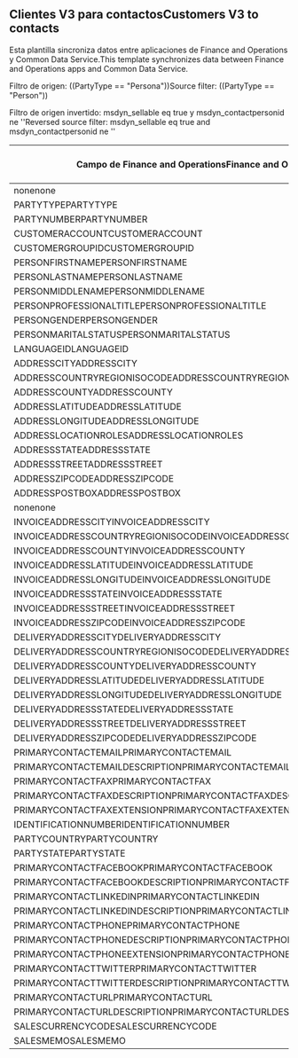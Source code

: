 ## <a name="customers-v3-to-contacts"></a><span data-ttu-id="76bb4-101">Clientes V3 para contactos</span><span class="sxs-lookup"><span data-stu-id="76bb4-101">Customers V3 to contacts</span></span>

<span data-ttu-id="76bb4-102">Esta plantilla sincroniza datos entre aplicaciones de Finance and Operations y Common Data Service.</span><span class="sxs-lookup"><span data-stu-id="76bb4-102">This template synchronizes data between Finance and Operations apps and Common Data Service.</span></span>

<span data-ttu-id="76bb4-103">Filtro de origen: ((PartyType == "Persona"))</span><span class="sxs-lookup"><span data-stu-id="76bb4-103">Source filter: ((PartyType == "Person"))</span></span>

<span data-ttu-id="76bb4-104">Filtro de origen invertido: msdyn_sellable eq true y msdyn_contactpersonid ne ''</span><span class="sxs-lookup"><span data-stu-id="76bb4-104">Reversed source filter: msdyn_sellable eq true  and msdyn_contactpersonid ne ''</span></span>

<span data-ttu-id="76bb4-105">Campo de Finance and Operations</span><span class="sxs-lookup"><span data-stu-id="76bb4-105">Finance and Operations field</span></span> | <span data-ttu-id="76bb4-106">Tipo de asignación</span><span class="sxs-lookup"><span data-stu-id="76bb4-106">Map type</span></span> | <span data-ttu-id="76bb4-107">Otro campo de Dynamics 365</span><span class="sxs-lookup"><span data-stu-id="76bb4-107">Other Dynamics 365 field</span></span> | <span data-ttu-id="76bb4-108">Valor predeterminado</span><span class="sxs-lookup"><span data-stu-id="76bb4-108">Default value</span></span>
---|---|---|---
<span data-ttu-id="76bb4-109">none</span><span class="sxs-lookup"><span data-stu-id="76bb4-109">none</span></span> | >> | <span data-ttu-id="76bb4-110">msdyn_sellable</span><span class="sxs-lookup"><span data-stu-id="76bb4-110">msdyn_sellable</span></span> | <span data-ttu-id="76bb4-111">Verdadero</span><span class="sxs-lookup"><span data-stu-id="76bb4-111">True</span></span>
<span data-ttu-id="76bb4-112">PARTYTYPE</span><span class="sxs-lookup"><span data-stu-id="76bb4-112">PARTYTYPE</span></span> | << | <span data-ttu-id="76bb4-113">none</span><span class="sxs-lookup"><span data-stu-id="76bb4-113">none</span></span> | <span data-ttu-id="76bb4-114">Persona</span><span class="sxs-lookup"><span data-stu-id="76bb4-114">Person</span></span>
<span data-ttu-id="76bb4-115">PARTYNUMBER</span><span class="sxs-lookup"><span data-stu-id="76bb4-115">PARTYNUMBER</span></span> | = | <span data-ttu-id="76bb4-116">msdyn_partynumber</span><span class="sxs-lookup"><span data-stu-id="76bb4-116">msdyn_partynumber</span></span> | 
<span data-ttu-id="76bb4-117">CUSTOMERACCOUNT</span><span class="sxs-lookup"><span data-stu-id="76bb4-117">CUSTOMERACCOUNT</span></span> | = | <span data-ttu-id="76bb4-118">msdyn_contactpersonid</span><span class="sxs-lookup"><span data-stu-id="76bb4-118">msdyn_contactpersonid</span></span> | 
<span data-ttu-id="76bb4-119">CUSTOMERGROUPID</span><span class="sxs-lookup"><span data-stu-id="76bb4-119">CUSTOMERGROUPID</span></span> | = | <span data-ttu-id="76bb4-120">msdyn_customergroupid.msdyn_groupid</span><span class="sxs-lookup"><span data-stu-id="76bb4-120">msdyn_customergroupid.msdyn_groupid</span></span> | 
<span data-ttu-id="76bb4-121">PERSONFIRSTNAME</span><span class="sxs-lookup"><span data-stu-id="76bb4-121">PERSONFIRSTNAME</span></span> | = | <span data-ttu-id="76bb4-122">firstname</span><span class="sxs-lookup"><span data-stu-id="76bb4-122">firstname</span></span> | 
<span data-ttu-id="76bb4-123">PERSONLASTNAME</span><span class="sxs-lookup"><span data-stu-id="76bb4-123">PERSONLASTNAME</span></span> | = | <span data-ttu-id="76bb4-124">lastname</span><span class="sxs-lookup"><span data-stu-id="76bb4-124">lastname</span></span> | 
<span data-ttu-id="76bb4-125">PERSONMIDDLENAME</span><span class="sxs-lookup"><span data-stu-id="76bb4-125">PERSONMIDDLENAME</span></span> | = | <span data-ttu-id="76bb4-126">middlename</span><span class="sxs-lookup"><span data-stu-id="76bb4-126">middlename</span></span> | 
<span data-ttu-id="76bb4-127">PERSONPROFESSIONALTITLE</span><span class="sxs-lookup"><span data-stu-id="76bb4-127">PERSONPROFESSIONALTITLE</span></span> | = | <span data-ttu-id="76bb4-128">jobtitle</span><span class="sxs-lookup"><span data-stu-id="76bb4-128">jobtitle</span></span> | 
<span data-ttu-id="76bb4-129">PERSONGENDER</span><span class="sxs-lookup"><span data-stu-id="76bb4-129">PERSONGENDER</span></span> | >< | <span data-ttu-id="76bb4-130">gendercode</span><span class="sxs-lookup"><span data-stu-id="76bb4-130">gendercode</span></span> | 
<span data-ttu-id="76bb4-131">PERSONMARITALSTATUS</span><span class="sxs-lookup"><span data-stu-id="76bb4-131">PERSONMARITALSTATUS</span></span> | >< | <span data-ttu-id="76bb4-132">familystatuscode</span><span class="sxs-lookup"><span data-stu-id="76bb4-132">familystatuscode</span></span> | 
<span data-ttu-id="76bb4-133">LANGUAGEID</span><span class="sxs-lookup"><span data-stu-id="76bb4-133">LANGUAGEID</span></span> | << | <span data-ttu-id="76bb4-134">none</span><span class="sxs-lookup"><span data-stu-id="76bb4-134">none</span></span> | <span data-ttu-id="76bb4-135">es</span><span class="sxs-lookup"><span data-stu-id="76bb4-135">en-us</span></span>
<span data-ttu-id="76bb4-136">ADDRESSCITY</span><span class="sxs-lookup"><span data-stu-id="76bb4-136">ADDRESSCITY</span></span> | = | <span data-ttu-id="76bb4-137">address1_city</span><span class="sxs-lookup"><span data-stu-id="76bb4-137">address1_city</span></span> | 
<span data-ttu-id="76bb4-138">ADDRESSCOUNTRYREGIONISOCODE</span><span class="sxs-lookup"><span data-stu-id="76bb4-138">ADDRESSCOUNTRYREGIONISOCODE</span></span> | = | <span data-ttu-id="76bb4-139">address1_country</span><span class="sxs-lookup"><span data-stu-id="76bb4-139">address1_country</span></span> | 
<span data-ttu-id="76bb4-140">ADDRESSCOUNTY</span><span class="sxs-lookup"><span data-stu-id="76bb4-140">ADDRESSCOUNTY</span></span> | = | <span data-ttu-id="76bb4-141">address1_county</span><span class="sxs-lookup"><span data-stu-id="76bb4-141">address1_county</span></span> | 
<span data-ttu-id="76bb4-142">ADDRESSLATITUDE</span><span class="sxs-lookup"><span data-stu-id="76bb4-142">ADDRESSLATITUDE</span></span> | > | <span data-ttu-id="76bb4-143">address1_latitude</span><span class="sxs-lookup"><span data-stu-id="76bb4-143">address1_latitude</span></span> | 
<span data-ttu-id="76bb4-144">ADDRESSLONGITUDE</span><span class="sxs-lookup"><span data-stu-id="76bb4-144">ADDRESSLONGITUDE</span></span> | > | <span data-ttu-id="76bb4-145">address1_longitude</span><span class="sxs-lookup"><span data-stu-id="76bb4-145">address1_longitude</span></span> | 
<span data-ttu-id="76bb4-146">ADDRESSLOCATIONROLES</span><span class="sxs-lookup"><span data-stu-id="76bb4-146">ADDRESSLOCATIONROLES</span></span> | << | <span data-ttu-id="76bb4-147">none</span><span class="sxs-lookup"><span data-stu-id="76bb4-147">none</span></span> | <span data-ttu-id="76bb4-148">Negocio</span><span class="sxs-lookup"><span data-stu-id="76bb4-148">Business</span></span>
<span data-ttu-id="76bb4-149">ADDRESSSTATE</span><span class="sxs-lookup"><span data-stu-id="76bb4-149">ADDRESSSTATE</span></span> | = | <span data-ttu-id="76bb4-150">address1_stateorprovince</span><span class="sxs-lookup"><span data-stu-id="76bb4-150">address1_stateorprovince</span></span> | 
<span data-ttu-id="76bb4-151">ADDRESSSTREET</span><span class="sxs-lookup"><span data-stu-id="76bb4-151">ADDRESSSTREET</span></span> | = | <span data-ttu-id="76bb4-152">address1_line1</span><span class="sxs-lookup"><span data-stu-id="76bb4-152">address1_line1</span></span> | 
<span data-ttu-id="76bb4-153">ADDRESSZIPCODE</span><span class="sxs-lookup"><span data-stu-id="76bb4-153">ADDRESSZIPCODE</span></span> | = | <span data-ttu-id="76bb4-154">address1_postalcode</span><span class="sxs-lookup"><span data-stu-id="76bb4-154">address1_postalcode</span></span> | 
<span data-ttu-id="76bb4-155">ADDRESSPOSTBOX</span><span class="sxs-lookup"><span data-stu-id="76bb4-155">ADDRESSPOSTBOX</span></span> | = | <span data-ttu-id="76bb4-156">address1_postofficebox</span><span class="sxs-lookup"><span data-stu-id="76bb4-156">address1_postofficebox</span></span> | 
<span data-ttu-id="76bb4-157">none</span><span class="sxs-lookup"><span data-stu-id="76bb4-157">none</span></span> | >> | <span data-ttu-id="76bb4-158">address1_addresstypecode</span><span class="sxs-lookup"><span data-stu-id="76bb4-158">address1_addresstypecode</span></span> | <span data-ttu-id="76bb4-159">3</span><span class="sxs-lookup"><span data-stu-id="76bb4-159">3</span></span>
<span data-ttu-id="76bb4-160">INVOICEADDRESSCITY</span><span class="sxs-lookup"><span data-stu-id="76bb4-160">INVOICEADDRESSCITY</span></span> | = | <span data-ttu-id="76bb4-161">address2_city</span><span class="sxs-lookup"><span data-stu-id="76bb4-161">address2_city</span></span> | 
<span data-ttu-id="76bb4-162">INVOICEADDRESSCOUNTRYREGIONISOCODE</span><span class="sxs-lookup"><span data-stu-id="76bb4-162">INVOICEADDRESSCOUNTRYREGIONISOCODE</span></span> | = | <span data-ttu-id="76bb4-163">address2_country</span><span class="sxs-lookup"><span data-stu-id="76bb4-163">address2_country</span></span> | 
<span data-ttu-id="76bb4-164">INVOICEADDRESSCOUNTY</span><span class="sxs-lookup"><span data-stu-id="76bb4-164">INVOICEADDRESSCOUNTY</span></span> | = | <span data-ttu-id="76bb4-165">address2_county</span><span class="sxs-lookup"><span data-stu-id="76bb4-165">address2_county</span></span> | 
<span data-ttu-id="76bb4-166">INVOICEADDRESSLATITUDE</span><span class="sxs-lookup"><span data-stu-id="76bb4-166">INVOICEADDRESSLATITUDE</span></span> | > | <span data-ttu-id="76bb4-167">address2_latitude</span><span class="sxs-lookup"><span data-stu-id="76bb4-167">address2_latitude</span></span> | 
<span data-ttu-id="76bb4-168">INVOICEADDRESSLONGITUDE</span><span class="sxs-lookup"><span data-stu-id="76bb4-168">INVOICEADDRESSLONGITUDE</span></span> | > | <span data-ttu-id="76bb4-169">address2_longitude</span><span class="sxs-lookup"><span data-stu-id="76bb4-169">address2_longitude</span></span> | 
<span data-ttu-id="76bb4-170">INVOICEADDRESSSTATE</span><span class="sxs-lookup"><span data-stu-id="76bb4-170">INVOICEADDRESSSTATE</span></span> | = | <span data-ttu-id="76bb4-171">address2_stateorprovince</span><span class="sxs-lookup"><span data-stu-id="76bb4-171">address2_stateorprovince</span></span> | 
<span data-ttu-id="76bb4-172">INVOICEADDRESSSTREET</span><span class="sxs-lookup"><span data-stu-id="76bb4-172">INVOICEADDRESSSTREET</span></span> | = | <span data-ttu-id="76bb4-173">address2_line1</span><span class="sxs-lookup"><span data-stu-id="76bb4-173">address2_line1</span></span> | 
<span data-ttu-id="76bb4-174">INVOICEADDRESSZIPCODE</span><span class="sxs-lookup"><span data-stu-id="76bb4-174">INVOICEADDRESSZIPCODE</span></span> | = | <span data-ttu-id="76bb4-175">address2_postalcode</span><span class="sxs-lookup"><span data-stu-id="76bb4-175">address2_postalcode</span></span> | 
<span data-ttu-id="76bb4-176">DELIVERYADDRESSCITY</span><span class="sxs-lookup"><span data-stu-id="76bb4-176">DELIVERYADDRESSCITY</span></span> | = | <span data-ttu-id="76bb4-177">address3_city</span><span class="sxs-lookup"><span data-stu-id="76bb4-177">address3_city</span></span> | 
<span data-ttu-id="76bb4-178">DELIVERYADDRESSCOUNTRYREGIONISOCODE</span><span class="sxs-lookup"><span data-stu-id="76bb4-178">DELIVERYADDRESSCOUNTRYREGIONISOCODE</span></span> | = | <span data-ttu-id="76bb4-179">address3_country</span><span class="sxs-lookup"><span data-stu-id="76bb4-179">address3_country</span></span> | 
<span data-ttu-id="76bb4-180">DELIVERYADDRESSCOUNTY</span><span class="sxs-lookup"><span data-stu-id="76bb4-180">DELIVERYADDRESSCOUNTY</span></span> | = | <span data-ttu-id="76bb4-181">address3_county</span><span class="sxs-lookup"><span data-stu-id="76bb4-181">address3_county</span></span> | 
<span data-ttu-id="76bb4-182">DELIVERYADDRESSLATITUDE</span><span class="sxs-lookup"><span data-stu-id="76bb4-182">DELIVERYADDRESSLATITUDE</span></span> | > | <span data-ttu-id="76bb4-183">address3_latitude</span><span class="sxs-lookup"><span data-stu-id="76bb4-183">address3_latitude</span></span> | 
<span data-ttu-id="76bb4-184">DELIVERYADDRESSLONGITUDE</span><span class="sxs-lookup"><span data-stu-id="76bb4-184">DELIVERYADDRESSLONGITUDE</span></span> | >> | <span data-ttu-id="76bb4-185">address3_longitude</span><span class="sxs-lookup"><span data-stu-id="76bb4-185">address3_longitude</span></span> | 
<span data-ttu-id="76bb4-186">DELIVERYADDRESSSTATE</span><span class="sxs-lookup"><span data-stu-id="76bb4-186">DELIVERYADDRESSSTATE</span></span> | = | <span data-ttu-id="76bb4-187">address3_stateorprovince</span><span class="sxs-lookup"><span data-stu-id="76bb4-187">address3_stateorprovince</span></span> | 
<span data-ttu-id="76bb4-188">DELIVERYADDRESSSTREET</span><span class="sxs-lookup"><span data-stu-id="76bb4-188">DELIVERYADDRESSSTREET</span></span> | = | <span data-ttu-id="76bb4-189">address3_line1</span><span class="sxs-lookup"><span data-stu-id="76bb4-189">address3_line1</span></span> | 
<span data-ttu-id="76bb4-190">DELIVERYADDRESSZIPCODE</span><span class="sxs-lookup"><span data-stu-id="76bb4-190">DELIVERYADDRESSZIPCODE</span></span> | = | <span data-ttu-id="76bb4-191">address3_postalcode</span><span class="sxs-lookup"><span data-stu-id="76bb4-191">address3_postalcode</span></span> | 
<span data-ttu-id="76bb4-192">PRIMARYCONTACTEMAIL</span><span class="sxs-lookup"><span data-stu-id="76bb4-192">PRIMARYCONTACTEMAIL</span></span> | = | <span data-ttu-id="76bb4-193">emailaddress1</span><span class="sxs-lookup"><span data-stu-id="76bb4-193">emailaddress1</span></span> | 
<span data-ttu-id="76bb4-194">PRIMARYCONTACTEMAILDESCRIPTION</span><span class="sxs-lookup"><span data-stu-id="76bb4-194">PRIMARYCONTACTEMAILDESCRIPTION</span></span> | = | <span data-ttu-id="76bb4-195">msdyn_emailaddress1description</span><span class="sxs-lookup"><span data-stu-id="76bb4-195">msdyn_emailaddress1description</span></span> | 
<span data-ttu-id="76bb4-196">PRIMARYCONTACTFAX</span><span class="sxs-lookup"><span data-stu-id="76bb4-196">PRIMARYCONTACTFAX</span></span> | = | <span data-ttu-id="76bb4-197">fax</span><span class="sxs-lookup"><span data-stu-id="76bb4-197">fax</span></span> | 
<span data-ttu-id="76bb4-198">PRIMARYCONTACTFAXDESCRIPTION</span><span class="sxs-lookup"><span data-stu-id="76bb4-198">PRIMARYCONTACTFAXDESCRIPTION</span></span> | = | <span data-ttu-id="76bb4-199">msdyn_faxdescription</span><span class="sxs-lookup"><span data-stu-id="76bb4-199">msdyn_faxdescription</span></span> | 
<span data-ttu-id="76bb4-200">PRIMARYCONTACTFAXEXTENSION</span><span class="sxs-lookup"><span data-stu-id="76bb4-200">PRIMARYCONTACTFAXEXTENSION</span></span> | = | <span data-ttu-id="76bb4-201">msdyn_faxextension</span><span class="sxs-lookup"><span data-stu-id="76bb4-201">msdyn_faxextension</span></span> | 
<span data-ttu-id="76bb4-202">IDENTIFICATIONNUMBER</span><span class="sxs-lookup"><span data-stu-id="76bb4-202">IDENTIFICATIONNUMBER</span></span> | = | <span data-ttu-id="76bb4-203">msdyn_identificationnumber</span><span class="sxs-lookup"><span data-stu-id="76bb4-203">msdyn_identificationnumber</span></span> | 
<span data-ttu-id="76bb4-204">PARTYCOUNTRY</span><span class="sxs-lookup"><span data-stu-id="76bb4-204">PARTYCOUNTRY</span></span> | = | <span data-ttu-id="76bb4-205">msdyn_partycountry</span><span class="sxs-lookup"><span data-stu-id="76bb4-205">msdyn_partycountry</span></span> | 
<span data-ttu-id="76bb4-206">PARTYSTATE</span><span class="sxs-lookup"><span data-stu-id="76bb4-206">PARTYSTATE</span></span> | = | <span data-ttu-id="76bb4-207">msdyn_partystateprovince</span><span class="sxs-lookup"><span data-stu-id="76bb4-207">msdyn_partystateprovince</span></span> | 
<span data-ttu-id="76bb4-208">PRIMARYCONTACTFACEBOOK</span><span class="sxs-lookup"><span data-stu-id="76bb4-208">PRIMARYCONTACTFACEBOOK</span></span> | = | <span data-ttu-id="76bb4-209">msdyn_primaryfacebookid</span><span class="sxs-lookup"><span data-stu-id="76bb4-209">msdyn_primaryfacebookid</span></span> | 
<span data-ttu-id="76bb4-210">PRIMARYCONTACTFACEBOOKDESCRIPTION</span><span class="sxs-lookup"><span data-stu-id="76bb4-210">PRIMARYCONTACTFACEBOOKDESCRIPTION</span></span> | = | <span data-ttu-id="76bb4-211">msdyn_primaryfacebookdescription</span><span class="sxs-lookup"><span data-stu-id="76bb4-211">msdyn_primaryfacebookdescription</span></span> | 
<span data-ttu-id="76bb4-212">PRIMARYCONTACTLINKEDIN</span><span class="sxs-lookup"><span data-stu-id="76bb4-212">PRIMARYCONTACTLINKEDIN</span></span> | = | <span data-ttu-id="76bb4-213">msdyn_primaryinkedinid</span><span class="sxs-lookup"><span data-stu-id="76bb4-213">msdyn_primaryinkedinid</span></span> | 
<span data-ttu-id="76bb4-214">PRIMARYCONTACTLINKEDINDESCRIPTION</span><span class="sxs-lookup"><span data-stu-id="76bb4-214">PRIMARYCONTACTLINKEDINDESCRIPTION</span></span> | = | <span data-ttu-id="76bb4-215">msdyn_primarylinkedindescrption</span><span class="sxs-lookup"><span data-stu-id="76bb4-215">msdyn_primarylinkedindescrption</span></span> | 
<span data-ttu-id="76bb4-216">PRIMARYCONTACTPHONE</span><span class="sxs-lookup"><span data-stu-id="76bb4-216">PRIMARYCONTACTPHONE</span></span> | = | <span data-ttu-id="76bb4-217">telephone1</span><span class="sxs-lookup"><span data-stu-id="76bb4-217">telephone1</span></span> | 
<span data-ttu-id="76bb4-218">PRIMARYCONTACTPHONEDESCRIPTION</span><span class="sxs-lookup"><span data-stu-id="76bb4-218">PRIMARYCONTACTPHONEDESCRIPTION</span></span> | = | <span data-ttu-id="76bb4-219">msdyn_telephone1description</span><span class="sxs-lookup"><span data-stu-id="76bb4-219">msdyn_telephone1description</span></span> | 
<span data-ttu-id="76bb4-220">PRIMARYCONTACTPHONEEXTENSION</span><span class="sxs-lookup"><span data-stu-id="76bb4-220">PRIMARYCONTACTPHONEEXTENSION</span></span> | = | <span data-ttu-id="76bb4-221">msdyn_telephone1extension</span><span class="sxs-lookup"><span data-stu-id="76bb4-221">msdyn_telephone1extension</span></span> | 
<span data-ttu-id="76bb4-222">PRIMARYCONTACTTWITTER</span><span class="sxs-lookup"><span data-stu-id="76bb4-222">PRIMARYCONTACTTWITTER</span></span> | = | <span data-ttu-id="76bb4-223">msdyn_primarytwitterid</span><span class="sxs-lookup"><span data-stu-id="76bb4-223">msdyn_primarytwitterid</span></span> | 
<span data-ttu-id="76bb4-224">PRIMARYCONTACTTWITTERDESCRIPTION</span><span class="sxs-lookup"><span data-stu-id="76bb4-224">PRIMARYCONTACTTWITTERDESCRIPTION</span></span> | = | <span data-ttu-id="76bb4-225">msdyn_primarytwitteriddescription</span><span class="sxs-lookup"><span data-stu-id="76bb4-225">msdyn_primarytwitteriddescription</span></span> | 
<span data-ttu-id="76bb4-226">PRIMARYCONTACTURL</span><span class="sxs-lookup"><span data-stu-id="76bb4-226">PRIMARYCONTACTURL</span></span> | = | <span data-ttu-id="76bb4-227">websiteurl</span><span class="sxs-lookup"><span data-stu-id="76bb4-227">websiteurl</span></span> | 
<span data-ttu-id="76bb4-228">PRIMARYCONTACTURLDESCRIPTION</span><span class="sxs-lookup"><span data-stu-id="76bb4-228">PRIMARYCONTACTURLDESCRIPTION</span></span> | = | <span data-ttu-id="76bb4-229">msdyn_websiteurldescription</span><span class="sxs-lookup"><span data-stu-id="76bb4-229">msdyn_websiteurldescription</span></span> | 
<span data-ttu-id="76bb4-230">SALESCURRENCYCODE</span><span class="sxs-lookup"><span data-stu-id="76bb4-230">SALESCURRENCYCODE</span></span> | = | <span data-ttu-id="76bb4-231">transactioncurrencyid.isocurrencycode</span><span class="sxs-lookup"><span data-stu-id="76bb4-231">transactioncurrencyid.isocurrencycode</span></span> | 
<span data-ttu-id="76bb4-232">SALESMEMO</span><span class="sxs-lookup"><span data-stu-id="76bb4-232">SALESMEMO</span></span> | = | <span data-ttu-id="76bb4-233">descripción</span><span class="sxs-lookup"><span data-stu-id="76bb4-233">description</span></span> | 
